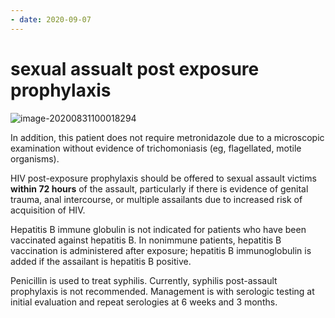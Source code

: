 ```yaml
---
- date: 2020-09-07
---
```


# sexual assualt post exposure prophylaxis

<!-- sexual assault post exposure prophylaxis -->

![image-20200831100018294](https://photos.thisispiggy.com/file/wikiFiles/image-20200831100018294.png)

In addition, this patient does not require metronidazole due to a microscopic examination without evidence of trichomoniasis (eg, flagellated, motile organisms).

HIV post-exposure prophylaxis should be offered to sexual assault victims **within 72 hours** of the assault, particularly if there is evidence of genital trauma, anal intercourse, or multiple assailants due to increased risk of acquisition of HIV.

Hepatitis B immune globulin is not indicated for patients who have been vaccinated against hepatitis B.  In nonimmune patients, hepatitis B vaccination is administered after exposure; hepatitis B immunoglobulin is added if the assailant is hepatitis B positive.

Penicillin is used to treat syphilis.  Currently, syphilis post-assault prophylaxis is not recommended.  Management is with serologic testing at initial evaluation and repeat serologies at 6 weeks and 3 months.
